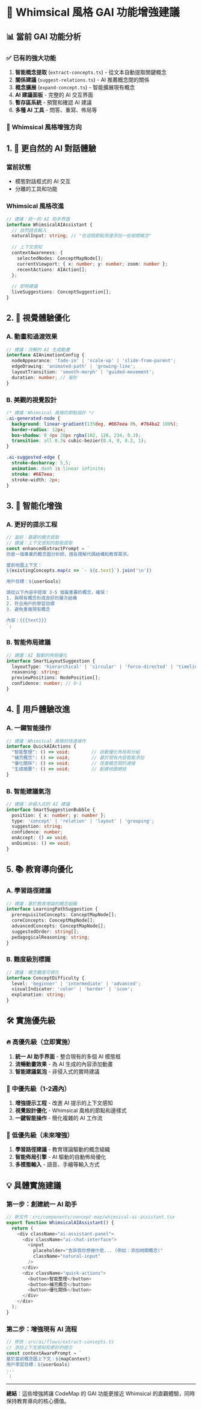 # 🎨 Whimsical 風格 GAI 功能增強建議

## 📊 當前 GAI 功能分析

### ✅ **已有的強大功能**
1. **智能概念提取** (`extract-concepts.ts`) - 從文本自動提取關鍵概念
2. **關係建議** (`suggest-relations.ts`) - AI 推薦概念間的關係
3. **概念擴展** (`expand-concept.ts`) - 智能擴展現有概念
4. **AI 建議面板** - 完整的 AI 交互界面
5. **暫存區系統** - 預覽和確認 AI 建議
6. **多種 AI 工具** - 問答、重寫、佈局等

### 🎯 **Whimsical 風格增強方向**

## 1. 🌟 **更自然的 AI 對話體驗**

### 當前狀態
- 模態對話框式的 AI 交互
- 分離的工具和功能

### Whimsical 風格改進
```typescript
// 建議：統一的 AI 助手界面
interface WhimsicalAIAssistant {
  // 自然語言輸入
  naturalInput: string; // "在這個節點旁邊添加一些相關概念"
  
  // 上下文感知
  contextAwareness: {
    selectedNodes: ConceptMapNode[];
    currentViewport: { x: number; y: number; zoom: number };
    recentActions: AIAction[];
  };
  
  // 即時建議
  liveSuggestions: ConceptSuggestion[];
}
```

## 2. 🎨 **視覺體驗優化**

### A. 動畫和過渡效果
```typescript
// 建議：流暢的 AI 生成動畫
interface AIAnimationConfig {
  nodeAppearance: 'fade-in' | 'scale-up' | 'slide-from-parent';
  edgeDrawing: 'animated-path' | 'growing-line';
  layoutTransition: 'smooth-morph' | 'guided-movement';
  duration: number; // 毫秒
}
```

### B. 美觀的視覺設計
```css
/* 建議：Whimsical 風格的節點設計 */
.ai-generated-node {
  background: linear-gradient(135deg, #667eea 0%, #764ba2 100%);
  border-radius: 12px;
  box-shadow: 0 4px 20px rgba(102, 126, 234, 0.3);
  transition: all 0.3s cubic-bezier(0.4, 0, 0.2, 1);
}

.ai-suggested-edge {
  stroke-dasharray: 5,5;
  animation: dash 1s linear infinite;
  stroke: #667eea;
  stroke-width: 2px;
}
```

## 3. 🧠 **智能化增強**

### A. 更好的提示工程
```typescript
// 當前：基礎的概念提取
// 建議：上下文感知的智能提取
const enhancedExtractPrompt = `
你是一個專業的概念圖分析師，擅長理解代碼結構和教育需求。

當前地圖上下文：
${existingConcepts.map(c => `- ${c.text}`).join('\n')}

用戶目標：${userGoals}

請從以下內容中提取 3-5 個最重要的概念，確保：
1. 與現有概念形成良好的層次結構
2. 符合用戶的學習目標
3. 避免重複現有概念

內容：{{{text}}}
`;
```

### B. 智能佈局建議
```typescript
// 建議：AI 驅動的佈局優化
interface SmartLayoutSuggestion {
  layoutType: 'hierarchical' | 'circular' | 'force-directed' | 'timeline';
  reasoning: string;
  previewPositions: NodePosition[];
  confidence: number; // 0-1
}
```

## 4. 🚀 **用戶體驗改進**

### A. 一鍵智能操作
```typescript
// 建議：Whimsical 風格的快速操作
interface QuickAIActions {
  "智能整理": () => void;        // 自動優化佈局和分組
  "補充概念": () => void;        // 基於現有內容智能添加
  "優化關係": () => void;        // 改進概念間的連接
  "生成摘要": () => void;        // 創建地圖總結
}
```

### B. 智能建議氣泡
```typescript
// 建議：非侵入式的 AI 建議
interface SmartSuggestionBubble {
  position: { x: number; y: number };
  type: 'concept' | 'relation' | 'layout' | 'grouping';
  suggestion: string;
  confidence: number;
  onAccept: () => void;
  onDismiss: () => void;
}
```

## 5. 📚 **教育導向優化**

### A. 學習路徑建議
```typescript
// 建議：基於教育理論的概念組織
interface LearningPathSuggestion {
  prerequisiteConcepts: ConceptMapNode[];
  coreConcepts: ConceptMapNode[];
  advancedConcepts: ConceptMapNode[];
  suggestedOrder: string[];
  pedagogicalReasoning: string;
}
```

### B. 難度級別標識
```typescript
// 建議：概念難度可視化
interface ConceptDifficulty {
  level: 'beginner' | 'intermediate' | 'advanced';
  visualIndicator: 'color' | 'border' | 'icon';
  explanation: string;
}
```

## 🛠️ **實施優先級**

### 🔥 **高優先級（立即實施）**
1. **統一 AI 助手界面** - 整合現有的多個 AI 模態框
2. **流暢動畫效果** - 為 AI 生成的內容添加動畫
3. **智能建議氣泡** - 非侵入式的實時建議

### 🔶 **中優先級（1-2週內）**
1. **增強提示工程** - 改進 AI 提示的上下文感知
2. **視覺設計優化** - Whimsical 風格的節點和邊樣式
3. **一鍵智能操作** - 簡化複雜的 AI 工作流

### 🔵 **低優先級（未來增強）**
1. **學習路徑建議** - 教育理論驅動的概念組織
2. **智能佈局引擎** - AI 驅動的自動佈局優化
3. **多模態輸入** - 語音、手繪等輸入方式

## 💡 **具體實施建議**

### 第一步：創建統一 AI 助手
```typescript
// 新文件：src/components/concept-map/whimsical-ai-assistant.tsx
export function WhimsicalAIAssistant() {
  return (
    <div className="ai-assistant-panel">
      <div className="ai-chat-interface">
        <input 
          placeholder="告訴我你想做什麼... (例如：添加相關概念)"
          className="natural-input"
        />
      </div>
      <div className="quick-actions">
        <button>智能整理</button>
        <button>補充概念</button>
        <button>優化關係</button>
      </div>
    </div>
  );
}
```

### 第二步：增強現有 AI 流程
```typescript
// 修改：src/ai/flows/extract-concepts.ts
// 添加上下文感知和更好的提示
const contextAwarePrompt = `
基於當前概念圖上下文：${mapContext}
用戶學習目標：${userGoals}
...
`;
```

---

**總結**：這些增強將讓 CodeMap 的 GAI 功能更接近 Whimsical 的直觀體驗，同時保持教育導向的核心價值。
